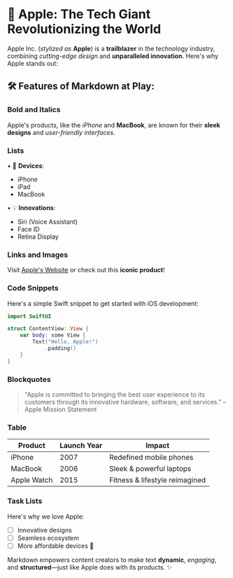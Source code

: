 # 🍏 Apple: The Tech Giant Revolutionizing the World

Apple Inc. (*stylized as* **Apple**) is a **trailblazer** in the technology industry, combining *cutting-edge design* and **unparalleled innovation**. Here's why Apple stands out:

## 🛠️ Features of Markdown at Play:

### **Bold and Italics**

Apple's products, like the *iPhone* and **MacBook**, are known for their **sleek designs** and *user-friendly interfaces*.

### **Lists**

• 🍎 **Devices**:
  - iPhone
  - iPad
  - MacBook

• 💡 **Innovations**:
  - Siri (Voice Assistant)
  - Face ID
  - Retina Display

### **Links and Images**

Visit [Apple's Website](https://www.apple.com) or check out this **iconic product**!

### **Code Snippets**

Here's a simple Swift snippet to get started with iOS development:

```swift
import SwiftUI

struct ContentView: View {
    var body: some View {
        Text("Hello, Apple!")
            .padding()
    }
}
```

### **Blockquotes**

> "Apple is committed to bringing the best user experience to its customers through its innovative hardware, software, and services." – Apple Mission Statement

### **Table**

| **Product** | **Launch Year** | **Impact** |
|------------|-----------------|------------|
| iPhone | 2007 | Redefined mobile phones |
| MacBook | 2006 | Sleek & powerful laptops |
| Apple Watch | 2015 | Fitness & lifestyle reimagined |

### **Task Lists**

Here's why we love Apple:
- [ ] Innovative designs
- [ ] Seamless ecosystem
- [ ] More affordable devices 🤔

Markdown empowers content creators to make text **dynamic**, *engaging*, and **structured**—just like Apple does with its products. ✨